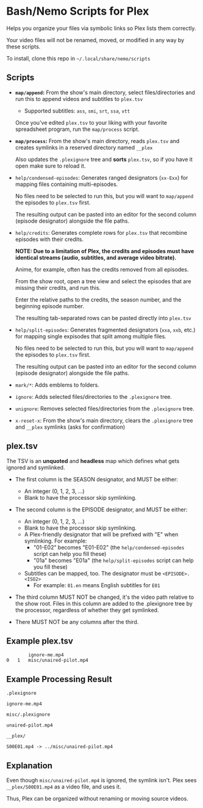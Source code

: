 # Bash/Nemo Scripts for Plex

Helps you organize your files via symbolic links so Plex lists them correctly.

Your video files will not be renamed, moved, or modified in any way by these scripts.

To install, clone this repo in `~/.local/share/nemo/scripts`

## Scripts
- **`map/append`:** From the show's main directory, select files/directories and run this to append videos and subtitles to `plex.tsv`
    - Supported subtitles: `ass`, `smi`, `srt`, `ssa`, `vtt`

    Once you've edited `plex.tsv` to your liking with your favorite spreadsheet program, run the `map/process` script.

- **`map/process`:** From the show's main directory, reads `plex.tsv` and creates symlinks in a reserved directory named `__plex`

    Also updates the `.plexignore` tree and **sorts** `plex.tsv`, so if you have it open make sure to reload it.

- `help/condensed-episodes`: Generates ranged designators (`xx-Exx`) for mapping files containing multi-episodes.

    No files need to be selected to run this, but you will want to `map/append` the episodes to `plex.tsv` first.

    The resulting output can be pasted into an editor for the second column (episode designator) alongside the file paths.

- `help/credits`: Generates complete rows for `plex.tsv` that recombine episodes with their credits.

    **NOTE: Due to a limitation of Plex, the credits and episodes must have identical streams (audio, subtitles, and average video bitrate).**

    Anime, for example, often has the credits removed from all episodes.

    From the show root, open a tree view and select the episodes that are missing their credits, and run this.

    Enter the relative paths to the credits, the season number, and the beginning episode number.

    The resulting tab-separated rows can be pasted directly into `plex.tsv`

- `help/split-episodes`: Generates fragmented designators (`xxa`, `xxb`, etc.) for mapping single expisodes that split among multiple files.

    No files need to be selected to run this, but you will want to `map/append` the episodes to `plex.tsv` first.

    The resulting output can be pasted into an editor for the second column (episode designator) alongside the file paths.

- `mark/*`: Adds emblems to folders.

- `ignore`: Adds selected files/directories to the `.plexignore` tree.

- `unignore`: Removes selected files/directories from the `.plexignore` tree.

- `x-reset-x`: From the show's main directory, clears the `.plexignore` tree and `__plex` symlinks (asks for confirmation)

## plex.tsv
The TSV is an **unquoted** and **headless** map which defines what gets ignored and symlinked.

- The first column is the SEASON designator, and MUST be either:
    - An integer (0, 1, 2, 3, ...)
    - Blank to have the processor skip symlinking.

- The second column is the EPISODE designator, and MUST be either:
    - An integer (0, 1, 2, 3, ...)
    - Blank to have the processor skip symlinking.
    - A Plex-friendly designator that will be prefixed with "E" when symlinking. For example:
        - "01-E02" becomes "E01-E02" (the `help/condensed-episodes` script can help you fill these)
        - "01a" becomes "E01a" (the `help/split-episodes` script can help you fill these)
    - Subtitles can be mapped, too. The designator must be `<EPISODE>.<ISO2>`
        - For example: `01.en` means English subtitles for `E01`

- The third column MUST NOT be changed, it's the video path relative to the show root.
    Files in this column are added to the .plexignore tree by the processor,
    regardless of whether they get symlinked.

- There MUST NOT be any columns after the third.

## Example plex.tsv
```
		ignore-me.mp4
0	1	misc/unaired-pilot.mp4
```

## Example Processing Result
`.plexignore`
```
ignore-me.mp4
```

`misc/.plexignore`
```
unaired-pilot.mp4
```

`__plex/`
```
S00E01.mp4 -> ../misc/unaired-pilot.mp4
```

## Explanation
Even though `misc/unaired-pilot.mp4` is ignored, the symlink isn't. Plex sees `__plex/S00E01.mp4` as a video file, and uses it.

Thus, Plex can be organized without renaming or moving source videos.

